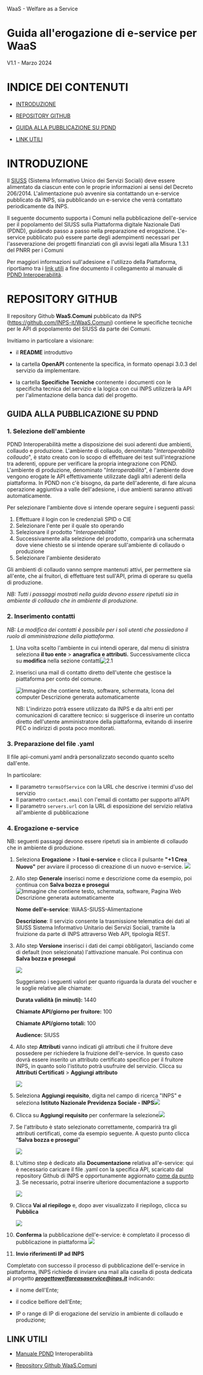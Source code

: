 WaaS - Welfare as a Service

# Guida all'erogazione di e-service per WaaS
V1.1 - Marzo 2024

# INDICE DEI CONTENUTI

-   [INTRODUZIONE](#introduzione)

-   [REPOSITORY GITHUB](#repository-github)

-   [GUIDA ALLA PUBBLICAZIONE SU
    PDND](#guida-alla-pubblicazione-su-pdnd)

-   [LINK UTILI](#link-utili)

# INTRODUZIONE

Il
[SIUSS](https://www.inps.it/it/it/dati-e-bilanci/siuss--ex-casellario-dell-assistenza.html)
(Sistema Informativo Unico dei Servizi Sociali) deve essere alimentato
da ciascun ente con le proprie informazioni ai sensi del Decreto
206/2014. L'alimentazione può avvenire sia contattando un e-service
pubblicato da INPS, sia pubblicando un e-service che verrà contattato
periodicamente da INPS.

Il seguente documento supporta i Comuni nella pubblicazione
dell'e-service per il popolamento del SIUSS sulla Piattaforma digitale
Nazionale Dati (PDND), guidando passo a passo nella preparazione ed
erogazione. L'e-service pubblicato può essere parte degli adempimenti
necessari per l'asseverazione dei progetti finanziati con gli avvisi
legati alla Misura 1.3.1 del PNRR per i Comuni

Per maggiori informazioni sull'adesione e l'utilizzo della Piattaforma,
riportiamo tra i [link utili](#link-utili) a fine documento il
collegamento al manuale di [PDND
Interoperabilità](https://docs.pagopa.it/interoperabilita-1).

# REPOSITORY GITHUB

Il repository Github **WaaS.Comuni** pubblicato da INPS
(<https://github.com/INPS-it/WaaS.Comuni>) contiene le specifiche
tecniche per le API di popolamento del SIUSS da parte dei Comuni.

Invitiamo in particolare a visionare:

-   il **README** introduttivo

-   la cartella **OpenAPI** contenente la specifica, in formato openapi
    3.0.3 del servizio da implementare.

-   la cartella **Specifiche Tecniche** contenente i documenti con le
    specificha tecnica del servizio e la logica con cui INPS utilizzerà
    la API per l'alimentazione della banca dati del progetto.

## GUIDA ALLA PUBBLICAZIONE SU PDND

### 1. Selezione dell'ambiente

PDND Interoperabilità mette a disposizione dei suoi aderenti due
ambienti, collaudo e produzione. L'ambiente di collaudo, denomitato
"*Interoperabilità collaudo*", è stato creato con lo scopo di effettuare
dei test sull'integrazione tra aderenti, oppure per verificare la
propria integrazione con PDND. L'ambiente di produzione, denominato
"*Interoperabilità*", è l'ambiente dove vengono erogate le API
effettivamente utilizzate dagli altri aderenti della piattaforma. In
PDND non c'è bisogno, da parte dell'aderente, di fare alcuna
operazione aggiuntiva a valle dell'adesione, i due ambienti saranno
attivati automaticamente.

Per selezionare l'ambiente dove si intende operare seguire i seguenti
passi:

1.  Effettuare il login con le credenziali SPID o CIE
2.  Selezionare l'ente per il quale sto operando
3.  Selezionare il prodotto "*Interoperabilità*"
4.  Successivamente alla selezione del prodotto, comparirà una schermata
    dove viene chiesto se si intende operare sull'ambiente di collaudo
    o produzione
5.  Selezionare l'ambiente desiderato

Gli ambienti di collaudo vanno sempre mantenuti attivi, per permettere
sia all'ente, che ai fruitori, di effettuare test sull'API, prima di
operare su quella di produzione.

*NB: Tutti i passaggi mostrati nella guida devono essere ripetuti sia in
ambiente di collaudo che in ambiente di produzione.*

### 2. Inserimento contatti

*NB: La modifica dei contatti è possibile per i soli utenti che
possiedono il ruolo di amministrazione della piattaforma.*

1.  Una volta scelto l'ambiente in cui intendi operare, dal menu di
    sinistra seleziona **il tuo ente** \> **anagrafica e attributi.**
    Successivamente clicca su **modifica** nella sezione
    contatti![](./media/image1.png "2.1")

2.  inserisci una mail di contatto diretto dell'utente che gestisce la
    piattaforma per conto del comune.

     ![Immagine che contiene testo, software, schermata, Icona del computer
   Descrizione generata
     automaticamente](./media/image2.png)

     NB: L'indirizzo potrà essere utilizzato da INPS e da altri enti per
     comunicazioni di carattere tecnico: si suggerisce di inserire un
     contatto diretto dell'utente amministratore della piattaforma,
     evitando di inserire PEC o indirizzi di posta poco monitorati.

### 3. Preparazione del file .yaml

Il file api-comuni.yaml andrà personalizzato secondo quanto scelto
dall'ente.

In particolare:

-   Il parametro `termsOfService` con la URL che descrive i termini
    d'uso del servizio
-   Il parametro `contact.email` con l\'email di contatto per supporto
    all'API
-   Il parametro `servers.url` con la URL di esposizione del servizio
    relativa all'ambiente di pubblicazione

### 4. Erogazione e-service

NB: seguenti passaggi devono essere ripetuti sia in ambiente di
collaudo che in ambiente di produzione.

1. Seleziona **Erogazione** \> **I tuoi e-service** e clicca il
    pulsante **"+1 Crea Nuovo"** per avviare il processo di creazione di
    un nuovo e-service.
    ![](./media/image3.png)
2.  Allo step **Generale** inserisci nome e descrizione come da esempio,
    poi continua con **Salva bozza e prosegui**![Immagine che contiene
    testo, schermata, software, Pagina Web Descrizione generata
    automaticamente](./media/image4.png)

    **Nome dell'e-service**: WAAS-SIUSS-Alimentazione

    **Descrizione**: Il servizio consente la trasmissione
    telematica dei dati al SIUSS Sistema Informativo Unitario dei Servizi
    Sociali, tramite la fruizione da parte di INPS attraverso Web API,
    tipologia REST.
3.  Allo step **Versione** inserisci i dati dei campi obbligatori,
    lasciando come di default (non selezionata) l'attivazione manuale.
    Poi continua con **Salva bozza e prosegui**

    ![](./media/image5.png)

    Suggeriamo i seguenti valori per quanto riguarda la durata del voucher
    e le soglie relative alle chiamate:

    **Durata validità (in minuti):** 1440

    **Chiamate API/giorno per fruitore:** 100

    **Chiamate API/giorno totali:** 100

    **Audience:** SIUSS

4.  Allo step **Attributi** vanno indicati gli attributi che il fruitore
    deve possedere per richiedere la fruizione dell'e-service. In questo
    caso dovrà essere inserito un attributo certificato specifico per il
    fruitore INPS, in quanto solo l'istituto potrà usufruire del
    servizio. Clicca su **Attributi Certificati** \> **Aggiungi
    attributo**

    ![](./media/image6.png)

5.  Seleziona **Aggiungi requisito**, digita nel campo di ricerca
    "INPS" e seleziona **Istituto Nazionale Previdenza Sociale -
    INPS**![](./media/image7.png)

6.  Clicca su **Aggiungi requisito** per confermare la
    selezione![](./media/image8.png)

7.  Se l'attributo è stato selezionato correttamente, comparirà tra gli
    attributi certificati, come da esempio seguente. A questo punto
    clicca "**Salva bozza e prosegui**"

    ![](./media/image9.png)

8.  L'ultimo step è dedicato alla **Documentazione** relativa
    all'e-service: qui è necessario caricare il file .yaml con la
    specifica API, scaricato dal repository Github di INPS e
    opportunamente aggiornato [come da punto 3](#Segnalibro1). Se
    necessario, potrai inserire ulteriore documentazione a supporto

    ![](./media/image10.png)

9.  Clicca **Vai al riepilogo** e, dopo aver visualizzato il riepilogo,
    clicca su **Pubblica**

    ![](./media/image11.png)

10. **Conferma** la pubblicazione dell'e-service: è completato il
    processo di pubblicazione in piattaforma ![](./media/image12.png)

5.  **Invio riferimenti IP ad INPS**

Completato con successo il processo di pubblicazione dell'e-service in
piattaforma, INPS richiede di inviare una mail alla casella di posta
dedicata al progetto ***progettowelfareasaservice@inps.it*** indicando:

-   il nome dell'Ente;

-   il codice belfiore dell'Ente;

-   IP o range di IP di erogazione del servizio in ambiente di collaudo
    e produzione;

## LINK UTILI

-   [Manuale PDND](https://docs.pagopa.it/interoperabilita-1)
    Interoperabilità

-   [Repository Github
    WaaS.Comuni](https://github.com/INPS-it/WaaS.Comuni)
